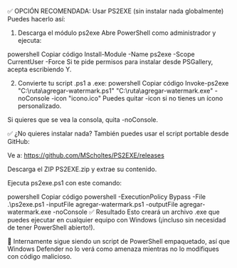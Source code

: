✅ OPCIÓN RECOMENDADA: Usar PS2EXE (sin instalar nada globalmente)
Puedes hacerlo así:

1. Descarga el módulo ps2exe
Abre PowerShell como administrador y ejecuta:

powershell
Copiar código
Install-Module -Name ps2exe -Scope CurrentUser -Force
Si te pide permisos para instalar desde PSGallery, acepta escribiendo Y.

2. Convierte tu script .ps1 a .exe:
powershell
Copiar código
Invoke-ps2exe "C:\ruta\agregar-watermark.ps1" "C:\ruta\agregar-watermark.exe" -noConsole -icon "icono.ico"
Puedes quitar -icon si no tienes un ícono personalizado.

Si quieres que se vea la consola, quita -noConsole.

✅ ¿No quieres instalar nada?
También puedes usar el script portable desde GitHub:

Ve a: https://github.com/MScholtes/PS2EXE/releases

Descarga el ZIP PS2EXE.zip y extrae su contenido.

Ejecuta ps2exe.ps1 con este comando:

powershell
Copiar código
powershell -ExecutionPolicy Bypass -File .\ps2exe.ps1 -inputFile agregar-watermark.ps1 -outputFile agregar-watermark.exe -noConsole
✅ Resultado
Esto creará un archivo .exe que puedes ejecutar en cualquier equipo con Windows (¡incluso sin necesidad de tener PowerShell abierto!).

📝 Internamente sigue siendo un script de PowerShell empaquetado, así que Windows Defender no lo verá como amenaza mientras no lo modifiques con código malicioso.
